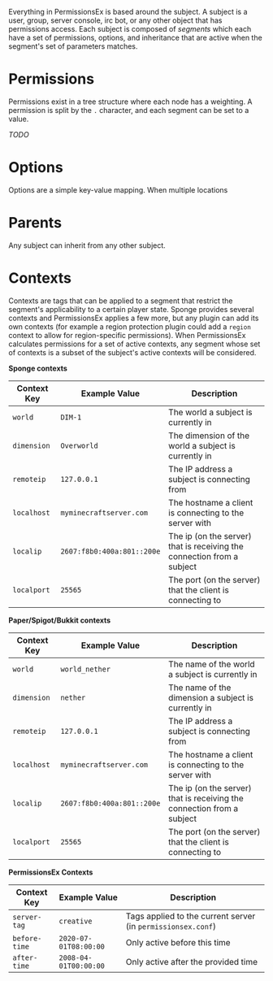 Everything in PermissionsEx is based around the subject. A subject is a user, group, server console, irc bot, or any other object that has permissions access. Each subject is composed of *segments* which each have a set of permissions, options, and inheritance that are active when the segment's set of parameters matches.


# Permissions

Permissions exist in a tree structure where each node has a weighting. A permission is split by the `.` character, and each segment can be set to a value. 

*TODO*

# Options

Options are a simple key-value mapping. When multiple locations

# Parents

Any subject can inherit from any other subject.

# Contexts

Contexts are tags that can be applied to a segment that restrict the segment's applicability to a certain player state. Sponge provides several contexts and PermissionsEx applies a few more, but any plugin can add its own contexts (for example a region protection plugin could add a `region` context to allow for region-specific permissions). When PermissionsEx calculates permissions for a set of active contexts, any segment whose set of contexts is a subset of the subject's active contexts will be considered.

**Sponge contexts**

Context Key | Example Value              | Description
----------- | -------------------------- | -----------
`world`     | `DIM-1`                    | The world a subject is currently in
`dimension` | `Overworld`                | The dimension of the world a subject is currently in
`remoteip`  | `127.0.0.1`                | The IP address a subject is connecting from
`localhost` | `myminecraftserver.com`    | The hostname a client is connecting to the server with
`localip`   | `2607:f8b0:400a:801::200e` | The ip (on the server) that is receiving the connection from a subject
`localport` | `25565`                    | The port (on the server) that the client is connecting to

**Paper/Spigot/Bukkit contexts**

Context Key | Example Value              | Description
----------- | -------------------------- | -------------------
`world`     | `world_nether`             | The name of the world a subject is currently in
`dimension` | `nether`                   | The name of the dimension a subject is currently in
`remoteip`  | `127.0.0.1`                | The IP address a subject is connecting from
`localhost` | `myminecraftserver.com`    | The hostname a client is connecting to the server with
`localip`   | `2607:f8b0:400a:801::200e` | The ip (on the server) that is receiving the connection from a subject
`localport` | `25565`                    | The port (on the server) that the client is connecting to

**PermissionsEx Contexts**

Context Key   | Example Value         | Description
------------- | --------------------- | -----------
`server-tag`  | `creative`            | Tags applied to the current server (in `permissionsex.conf`)
`before-time` | `2020-07-01T08:00:00` | Only active before this time
`after-time`  | `2008-04-01T00:00:00` | Only active after the provided time



